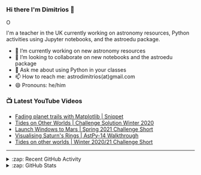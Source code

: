 ### Hi there I'm Dimitrios :stars:

<div itemscope itemtype="https://schema.org/Person"><a itemprop="sameAs" content="https://orcid.org/0000-0001-9288-1332" href="https://orcid.org/0000-0001-9288-1332" target="orcid.widget" rel="me noopener noreferrer" style="vertical-align:top;"><img src="https://orcid.org/sites/default/files/images/orcid_16x16.png" style="width:1em;margin-right:.5em;" alt="ORCID iD icon"></a></div>

I'm a teacher in the UK currently working on astronomy resources, Python activities using Jupyter notebooks, and the astroedu package.

- 🔭 I’m currently working on new astronomy resources
- 👯 I’m looking to collaborate on new notebooks and the astroedu package
- 💬 Ask me about using Python in your classes
- 📫 How to reach me: astrodimitrios(at)gmail.com
- 😄 Pronouns: he/him

### 📺 Latest YouTube Videos

<!-- YOUTUBE:START -->
- [Fading planet trails with Matplotlib | Snippet](https://www.youtube.com/watch?v=IjRO2nubsho)
- [Tides on Other Worlds | Challenge Solution Winter 2020](https://www.youtube.com/watch?v=V_vKZlftaUo)
- [Launch Windows to Mars | Spring 2021 Challenge Short](https://www.youtube.com/watch?v=_3QxdKO1B2o)
- [Visualising Saturn&#39;s Rings | AstPy-14 Walkthrough](https://www.youtube.com/watch?v=17HukTDR7vM)
- [Tides on other worlds | Winter 2020/21 Challenge Short](https://www.youtube.com/watch?v=hm5cI8TQv7I)
<!-- YOUTUBE:END -->

---

<details>
  <summary>:zap: Recent GitHub Activity</summary>
  
<!--START_SECTION:activity-->
1. ❗️ Closed issue [#1](https://github.com/astroDimitrios/astroDimitrios.github.io/issues/1) in [astroDimitrios/astroDimitrios.github.io](https://github.com/astroDimitrios/astroDimitrios.github.io)
2. 🗣 Commented on [#1](https://github.com/astroDimitrios/astroDimitrios.github.io/issues/1) in [astroDimitrios/astroDimitrios.github.io](https://github.com/astroDimitrios/astroDimitrios.github.io)
3. 🗣 Commented on [#1](https://github.com/astroDimitrios/astroDimitrios.github.io/issues/1) in [astroDimitrios/astroDimitrios.github.io](https://github.com/astroDimitrios/astroDimitrios.github.io)
4. 🗣 Commented on [#1](https://github.com/astroDimitrios/astroDimitrios.github.io/issues/1) in [astroDimitrios/astroDimitrios.github.io](https://github.com/astroDimitrios/astroDimitrios.github.io)
5. ❗️ Opened issue [#1](https://github.com/astroDimitrios/astroDimitrios.github.io/issues/1) in [astroDimitrios/astroDimitrios.github.io](https://github.com/astroDimitrios/astroDimitrios.github.io)
<!--END_SECTION:activity-->

</details>

<details>
  <summary>:zap: GitHub Stats</summary>

  <img align="left" alt="astroDimitrios' GitHub Stats" src="https://github-readme-stats.vercel.app/api?username=astroDimitrios&show_icons=true&hide_border=true" />

</details>

<!--
**astroDimitrios/astroDimitrios** is a ✨ _special_ ✨ repository because its `README.md` (this file) appears on your GitHub profile.

Here are some ideas to get you started:

- 🔭 I’m currently working on ...
- 🌱 I’m currently learning ...
- 👯 I’m looking to collaborate on ...
- 🤔 I’m looking for help with ...
- 💬 Ask me about ...
- 📫 How to reach me: ...
- 😄 Pronouns: ...
- ⚡ Fun fact: ...
-->
